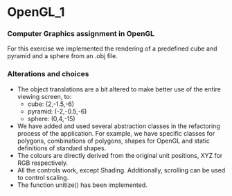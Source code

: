 # OpenGL_1
### Computer Graphics assignment in OpenGL

For this exercise we implemented the rendering of a predefined cube and pyramid and a sphere from an .obj file.

### Alterations and choices

* The object translations are a bit altered to make better use of the entire viewing screen, to:
    * cube: (2,-1.5,-6)
    * pyramid: (-2,-0.5,-6)
    * sphere: (0,4,-15)
* We have added and used several abstraction classes in the refactoring process of the application. For example, we have specific classes for polygons, combinations of polygons, shapes for OpenGL and static definitions of standard shapes.
* The colours are directly derived from the original unit positions, XYZ for RGB respectively.
* All the controls work, except Shading. Additionally, scrolling can be used to control scaling.
* The function unitize() has been implemented.